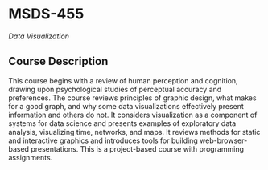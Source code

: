 # MSDS-455
*Data Visualization*

## Course Description
This course begins with a review of human perception and cognition, drawing upon psychological studies of perceptual accuracy and preferences. The course reviews principles of graphic design, what makes for a good graph, and why some data visualizations effectively present information and others do not. It considers visualization as a component of systems for data science and presents examples of exploratory data analysis, visualizing time, networks, and maps. It reviews methods for static and interactive graphics and introduces tools for building web-browser-based presentations. This is a project-based course with programming assignments.

